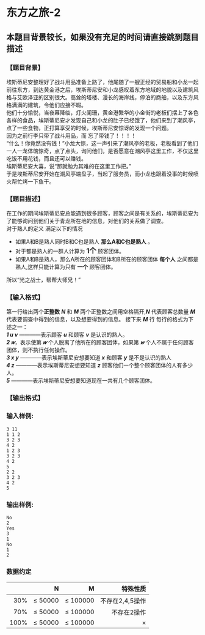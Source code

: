 # 东方之旅-2
## **本题目背景较长，如果没有充足的时间请直接跳到题目描述**
### 【题目背景】  
埃斯蒂尼安整理好了战斗用品准备上路了，他尾随了一艘正经的贸易船和小龙一起前往东方，到达黄金港之后，埃斯蒂尼安和小龙感叹着东方地域的地貌以及建筑风格与艾欧泽亚的区别很大。高耸的塔楼、漫长的海岸线，停泊的商船，以及东方风格满满的建筑，令他们应接不暇。  
他们十分愉悦，当夜幕降临，灯火阑珊，黄金港繁华的小金街的老板们摆上了各色各样的食品，埃斯蒂尼安才发现自己和小龙的肚子已经饿了，他们来到了潮风亭，点了一些食物，正打算享受的时候，埃斯蒂尼安惊讶的发现一个问题。  
因为之前行李只带了战斗用品，而 忘了带钱了！！！！     
“什么！你竟然没有钱！”小龙大惊，这一声引来了潮风亭的老板，老板看到了他们一人一龙体魄惊奇，点了点头，询问他们，是否愿意在潮风亭这里工作，不仅这里吃饭不用花钱，而且还可以赚钱。    
埃斯蒂尼安大喜，说“那就勉为其难的在这里工作把。”    
于是埃斯蒂尼安开始在潮风亭端盘子，当起了服务员，而小龙也跟着没事的时候喷火帮忙烤一下鱼干。


### 【题目描述】  
在工作的期间埃斯蒂尼安总能遇到很多顾客，顾客之间是有关系的，埃斯蒂尼安为了能够询问到他们关于青龙所在地的信息，对他们的关系做了调查。   
对于熟人的定义 满足以下的情况  
- 如果A和B是熟人同时B和C也是熟人 **那么A和C也是熟人** 。
- 对于都是熟人的一群人计算为 **<font size = 4>1个</font>** 顾客团体。
- 如果A和B是熟人，那么A所在的顾客团体和B所在的顾客团体 **每个人** 之间都是熟人,这样只能计算为只有 **一个** 顾客团体。

所以“光之战士，帮帮大师兄！”
### 【输入格式】
第一行给出两个**正整数** **_N_**  和 **_M_**  两个正整数之间用空格隔开,**_N_**  代表顾客总数量 **_M_** 代表要调查中得到的信息，以及想要得到的信息。
接下来 **_M_** 行 每行的格式为下述之一：   
**_1 u v_** ————表示顾客 **_u_** 和顾客 **_v_** 是认识的熟人。   
**_2 𝑤_**，表示使第 **_𝑤_** 个人脱离了他所在的顾客团体，如果第 **_𝑤_** 个人不属于任何顾客团体，则不执行任何操作。      
**_3 x y_** ————表示埃斯蒂尼安想要知道 **_x_** 和顾客 **_y_** 是不是认识的熟人  
**_4 z_** ————表示埃斯蒂尼安想要知道 **_z_** 顾客他们一个整个顾客团体的人有多少人。  
**_5_** ————表示埃斯蒂尼安想要知道现在一共有几个顾客团体。  

### 【输出格式】


### 输入样例:


```in
3 11
1 1 2
3 2 3
4 2
1 2 3
3 2 3
4 2
5
2 2
3 2 3
4 2
5
```

### 输出样例:


```out
No
2
Yes
3
1
No
1
2
```


### 数据约定


|  | N | M | 特殊性质 |
| -----------: | -----------: | -----------: | -----------: |
| 30% | ≤ 50000 |  ≤ 100000 | 不存在2,4,5操作 |
| 70% | ≤ 50000 |  ≤ 100000 | 不存在2操作 |
| 100% | ≤ 50000 |  ≤ 100000 | × |

